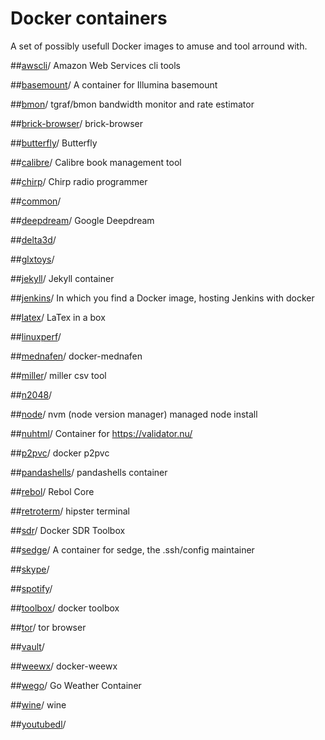 
# Docker containers

A set of possibly usefull Docker images to amuse and tool arround with.


##[awscli](awscli)/
Amazon Web Services cli tools

##[basemount](basemount)/
A container for Illumina basemount

##[bmon](bmon)/
tgraf/bmon bandwidth monitor and rate estimator

##[brick-browser](brick-browser)/
brick-browser

##[butterfly](butterfly)/
Butterfly

##[calibre](calibre)/
Calibre book management tool

##[chirp](chirp)/
Chirp radio programmer

##[common](common)/


##[deepdream](deepdream)/
Google Deepdream

##[delta3d](delta3d)/


##[glxtoys](glxtoys)/


##[jekyll](jekyll)/
Jekyll container

##[jenkins](jenkins)/
In which you find a Docker image, hosting Jenkins with docker

##[latex](latex)/
LaTex in a box

##[linuxperf](linuxperf)/


##[mednafen](mednafen)/
docker-mednafen

##[miller](miller)/
miller csv tool

##[n2048](n2048)/


##[node](node)/
nvm (node version manager) managed node install

##[nuhtml](nuhtml)/
Container for https://validator.nu/

##[p2pvc](p2pvc)/
docker p2pvc

##[pandashells](pandashells)/
pandashells container

##[rebol](rebol)/
Rebol Core

##[retroterm](retroterm)/
hipster terminal

##[sdr](sdr)/
Docker SDR Toolbox

##[sedge](sedge)/
A container for sedge, the .ssh/config maintainer

##[skype](skype)/


##[spotify](spotify)/


##[toolbox](toolbox)/
docker toolbox

##[tor](tor)/
tor browser

##[vault](vault)/


##[weewx](weewx)/
docker-weewx

##[wego](wego)/
Go Weather Container

##[wine](wine)/
wine

##[youtubedl](youtubedl)/


